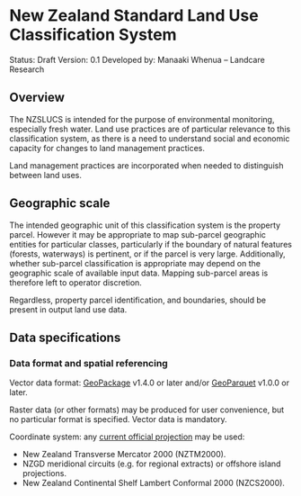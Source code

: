 # New Zealand Standard Land Use Classification System

Status: Draft
Version: 0.1
Developed by: Manaaki Whenua – Landcare Research

## Overview

The NZSLUCS is intended for the purpose of environmental monitoring, especially fresh water. Land use practices are of particular relevance to this classification system, as there is a need to understand social and economic capacity for changes to land management practices.

Land management practices are incorporated when needed to distinguish between land uses.

## Geographic scale

The intended geographic unit of this classification system is the property parcel. However it may be appropriate to map sub-parcel geographic entities for particular classes, particularly if the boundary of natural features (forests, waterways) is pertinent, or if the parcel is very large. Additionally, whether sub-parcel classification is appropriate may depend on the geographic scale of available input data. Mapping sub-parcel areas is therefore left to operator discretion.

Regardless, property parcel identification, and boundaries, should be present in output land use data.

## Data specifications

### Data format and spatial referencing

Vector data format: [GeoPackage](https://www.geopackage.org/) v1.4.0 or later and/or [GeoParquet](https://geoparquet.org/) v1.0.0 or later.

Raster data (or other formats) may be produced for user convenience, but no particular format is specified. Vector data is mandatory.

Coordinate system: any [current official projection](https://www.linz.govt.nz/guidance/geodetic-system/coordinate-systems-used-new-zealand/projections) may be used:

- New Zealand Transverse Mercator 2000 (NZTM2000).
- NZGD meridional circuits (e.g. for regional extracts) or offshore island projections.
- New Zealand Continental Shelf Lambert Conformal 2000 (NZCS2000).